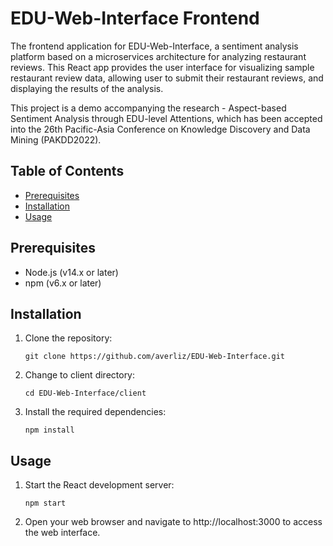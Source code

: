 # EDU-Web-Interface Frontend

The frontend application for EDU-Web-Interface, a sentiment analysis platform based on a microservices architecture for analyzing restaurant reviews. This React app provides the user interface for visualizing sample restaurant review data, allowing user to submit their restaurant reviews, and displaying the results of the analysis.

This project is a demo accompanying the research - Aspect-based Sentiment Analysis through EDU-level Attentions, which has been accepted into the 26th Pacific-Asia Conference on Knowledge Discovery and Data Mining (PAKDD2022).

## Table of Contents
- [Prerequisites](#prerequisites)
- [Installation](#installation)
- [Usage](#usage)

## Prerequisites
- Node.js (v14.x or later)
- npm (v6.x or later)

## Installation

1. Clone the repository:
    ```
    git clone https://github.com/averliz/EDU-Web-Interface.git
    ```

2. Change to client directory: 
    ```
    cd EDU-Web-Interface/client
    ```

3. Install the required dependencies: 
    ```
    npm install
    ```

## Usage

1. Start the React development server:
    ```
    npm start
    ```

2. Open your web browser and navigate to http://localhost:3000 to access the web interface.